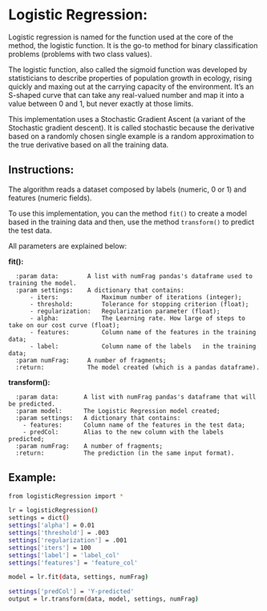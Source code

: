 # Logistic Regression:


Logistic regression is named for the function used at the core of the method, the logistic function. It is the go-to method for binary classification problems (problems with two class values).

The logistic function, also called the sigmoid function was developed by statisticians to describe properties of population growth in ecology, rising quickly and maxing out at the carrying capacity of the environment. It’s an S-shaped curve that can take any real-valued number and map it into a value between 0 and 1, but never exactly at those limits.

This implementation uses a Stochastic Gradient Ascent (a variant of the Stochastic gradient descent). It is called stochastic because the derivative based on a randomly chosen single example is a random approximation to the true derivative based on all the training data.


## Instructions:

The algorithm reads a dataset composed by labels (numeric, 0 or 1) and features (numeric fields).

To use this implementation, you can the method `fit()` to create a model based in the training data and then, use the method `transform()` to predict the test data. 


All parameters are explained below:


**fit():**

```
  :param data:        A list with numFrag pandas's dataframe used to training the model.
  :param settings:    A dictionary that contains:
      - iters:            Maximum number of iterations (integer);
      - threshold:        Tolerance for stopping criterion (float);
      - regularization:   Regularization parameter (float);
      - alpha:            The Learning rate. How large of steps to take on our cost curve (float);
      - features:         Column name of the features in the training data;
      - label:            Column name of the labels   in the training data;
  :param numFrag:     A number of fragments;
  :return:            The model created (which is a pandas dataframe).
```

**transform():**

```
  :param data:       A list with numFrag pandas's dataframe that will be predicted.
  :param model:      The Logistic Regression model created;
  :param settings:   A dictionary that contains:
 	- features:      Column name of the features in the test data;
 	- predCol:       Alias to the new column with the labels predicted;
  :param numFrag:    A number of fragments;
  :return:           The prediction (in the same input format).
```


## Example:


```sh
from logisticRegression import *

lr = logisticRegression()
settings = dict()
settings['alpha'] = 0.01
settings['threshold'] = .003
settings['regularization'] = .001
settings['iters'] = 100
settings['label'] = 'label_col'
settings['features'] = 'feature_col'

model = lr.fit(data, settings, numFrag)

settings['predCol'] = 'Y-predicted'
output = lr.transform(data, model, settings, numFrag)


```
